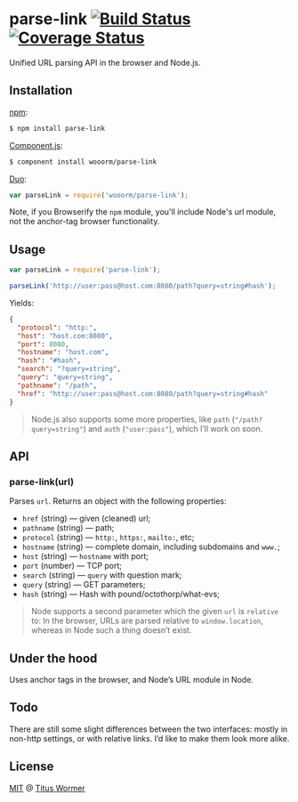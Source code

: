 # parse-link [![Build Status](https://img.shields.io/travis/wooorm/parse-link.svg?style=flat)](https://travis-ci.org/wooorm/parse-link) [![Coverage Status](https://img.shields.io/coveralls/wooorm/parse-link.svg?style=flat)](https://coveralls.io/r/wooorm/parse-link?branch=master)

Unified URL parsing API in the browser and Node.js.

## Installation

[npm](https://docs.npmjs.com/cli/install):

```bash
$ npm install parse-link
```

[Component.js](https://github.com/componentjs/component):

```bash
$ component install wooorm/parse-link
```

[Duo](http://duojs.org/#getting-started):

```javascript
var parseLink = require('wooorm/parse-link');
```

Note, if you Browserify the `npm` module, you'll include Node's url module, not the anchor-tag browser functionality.

## Usage

```javascript
var parseLink = require('parse-link');

parseLink('http://user:pass@host.com:8080/path?query=string#hash');
```

Yields:

```json
{
  "protocol": "http:",
  "host": "host.com:8080",
  "port": 8080,
  "hostname": "host.com",
  "hash": "#hash",
  "search": "?query=string",
  "query": "query=string",
  "pathname": "/path",
  "href": "http://user:pass@host.com:8080/path?query=string#hash"
}
```

> Node.js also supports some more properties, like `path` (`"/path?query=string"`) and `auth` (`"user:pass"`), which I’ll work on soon.

## API

### parse-link(url)

Parses `url`. Returns an object with the following properties:

- `href` (string) — given (cleaned) url;
- `pathname` (string) — path;
- `protocol` (string) — `http:`, `https:`, `mailto:`, etc;
- `hostname` (string) — complete domain, including subdomains and `www.`;
- `host` (string) — `hostname` with port;
- `port` (number) — TCP port;
- `search` (string) — `query` with question mark;
- `query` (string) — GET parameters;
- `hash` (string) — Hash with pound/octothorp/what-evs;

> Node supports a second parameter which the given `url` is `relative` to: In the browser, URLs are parsed relative to `window.location`, whereas in Node such a thing doesn’t exist.

## Under the hood

Uses anchor tags in the browser, and Node’s URL module in Node.

## Todo

There are still some slight differences between the two interfaces: mostly in non-http settings, or with relative links. I’d like to make them look more alike.

## License

[MIT](LICENSE) @ [Titus Wormer](http://wooorm.com)
